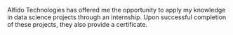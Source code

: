 Alfido Technologies has offered me the opportunity to apply my knowledge in data science projects through an internship. Upon successful completion of these projects, they also provide a certificate.
